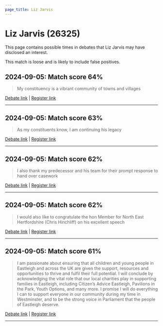 ```yaml
---
page_title: Liz Jarvis
---
```


# Liz Jarvis  (26325)

This page contains possible times in debates that Liz Jarvis may have disclosed an interest.

This match is loose and is likely to include false positives. 



## 2024-09-05: Match score 64%

>My constituency is a vibrant community of towns and villages

[Debate link](https://www.theyworkforyou.com/debates/?id=2024-09-05b.482.1) | [Register link](https://www.theyworkforyou.com/mp/26325/register)


---



## 2024-09-05: Match score 63%

>As my constituents know, I am continuing his legacy

[Debate link](https://www.theyworkforyou.com/debates/?id=2024-09-05b.482.1) | [Register link](https://www.theyworkforyou.com/mp/26325/register)


---



## 2024-09-05: Match score 62%

>I also thank my predecessor and his team for their prompt response to hand over casework

[Debate link](https://www.theyworkforyou.com/debates/?id=2024-09-05b.482.1) | [Register link](https://www.theyworkforyou.com/mp/26325/register)


---



## 2024-09-05: Match score 62%

>I would also like to congratulate the hon Member for North East Hertfordshire (Chris Hinchliff) on his excellent speech

[Debate link](https://www.theyworkforyou.com/debates/?id=2024-09-05b.482.1) | [Register link](https://www.theyworkforyou.com/mp/26325/register)


---



## 2024-09-05: Match score 61%

>I am passionate about ensuring that all children and young people in Eastleigh and across the UK are given the support, resources and opportunities to thrive and fulfil their full potential. I will conclude by acknowledging the vital role that our local charities play in supporting families in Eastleigh, including Citizen’s Advice Eastleigh, Pavilions in the Park, Youth Options, and many more. I promise I will do everything I can to support everyone in our community during my time in Westminster, and to be the strong voice in Parliament that the people of Eastleigh deserve.

[Debate link](https://www.theyworkforyou.com/debates/?id=2024-09-05b.482.1) | [Register link](https://www.theyworkforyou.com/mp/26325/register)


---

